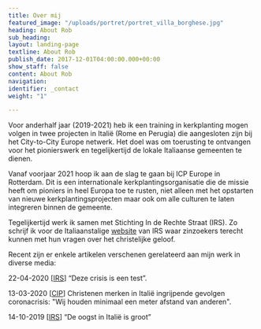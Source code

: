 ```yaml
---
title: Over mij
featured_image: "/uploads/portret/portret_villa_borghese.jpg"
heading: About Rob
sub_heading: 
layout: landing-page
textline: About Rob
publish_date: 2017-12-01T04:00:00.000+00:00
show_staff: false
content: About Rob
navigation: 
identifier: _contact
weight: "1"

---
```

Voor anderhalf jaar (2019-2021) heb ik een training in kerkplanting mogen volgen in twee projecten in Italië (Rome en Perugia) die aangesloten zijn bij het City-to-City Europe netwerk. Het doel was om toerusting te ontvangen voor het pionierswerk en tegelijkertijd de lokale Italiaanse gemeenten te dienen.

Vanaf voorjaar 2021 hoop ik aan de slag te gaan bij ICP Europe in Rotterdam. Dit is een internationale kerkplantingsorganisatie die de missie heeft om pioniers in heel Europa toe te rusten, niet alleen met het opstarten van nieuwe kerkplantingsprojecten maar ook om alle culturen te laten integreren binnen de gemeente. 

Tegelijkertijd werk ik samen met Stichting In de Rechte Straat (IRS). Zo schrijf ik voor de Italiaanstalige [website](https://www.sentiero-cristiano.it/) van IRS waar zinzoekers terecht kunnen met hun vragen over het christelijke geloof.

Recent zijn er enkele artikelen verschenen gerelateerd aan mijn werk in diverse media:

22-04-2020 \[[IRS](https://www.irs.nu/source/rob-van-der-dussen-deze-crisis-is-een-test/ '"Deze crisis is een test"')\] “Deze crisis is een test”.

13-03-2020 \[[CIP](https://cip.nl/cip+/78415-christenen-merken-in-italie-ingrijpende-gevolgen-coronacrisis-wij-houden-minimaal-een-meter-afstand-van-anderen/ 'Christenen merken in Italië ingrijpende gevolgen coronacrisis"')\] Christenen merken in Italië ingrijpende gevolgen coronacrisis: "Wij houden minimaal een meter afstand van anderen".

14-10-2019 \[[IRS](https://www.irs.nu/source/rob-van-der-dussen-de-oogst-in-italie-is-groot/ "“De oogst in Italië is groot”")\] “De oogst in Italië is groot”